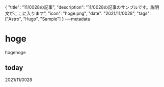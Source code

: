 {
  "title": "11/0028の記事",
  "description": "11/0028の記事のサンプルです。説明文がここに入ります",
  "icon": "hoge.png",
  "date": "2021/11/0028",
  "tags": ["Astro", "Hugo", "Sample"]
}
---metadata

# hoge
hogehoge

## today
2021/11/0028